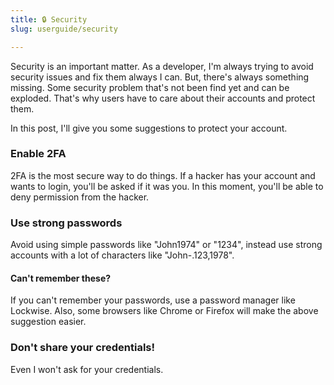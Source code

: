 ```yaml
---
title: 🔒 Security
slug: userguide/security

---
```


Security is an important matter. As a developer, I'm always trying to avoid security issues and fix them always I can. But, there's always something missing. Some security problem that's not been find yet and can be exploded. That's why users have to care about their accounts and protect them.

In this post, I'll give you some suggestions to protect your account.

### Enable 2FA

2FA is the most secure way to do things. If a hacker has your account and wants to login, you'll be asked if it was you. In this moment, you'll be able to deny permission from the hacker.

### Use strong passwords

Avoid using simple passwords like "John1974" or "1234", instead use strong accounts with a lot of characters like "John-.123,1978".

#### Can't remember these?

If you can't remember your passwords, use a password manager like Lockwise. Also, some browsers like Chrome or Firefox will make the above suggestion easier.

### Don't share your credentials!

Even I won't ask for your credentials.